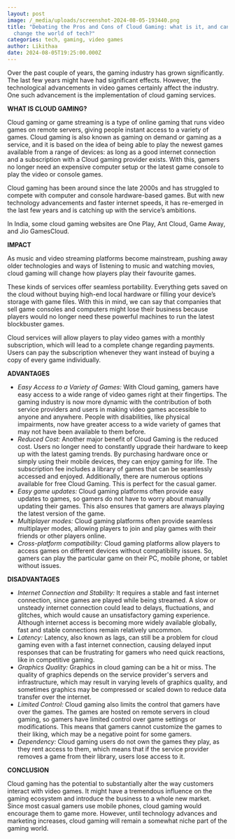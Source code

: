 ```yaml
---
layout: post
image: /_media/uploads/screenshot-2024-08-05-193440.png
title: "Debating the Pros and Cons of Cloud Gaming: what is it, and can it
  change the world of tech?"
categories: tech, gaming, video games
author: Likithaa
date: 2024-08-05T19:25:00.000Z
---
```

Over the past couple of years, the gaming industry has grown significantly. The last few years might have had significant effects. However, the technological advancements in video games certainly affect the industry. One such advancement is the implementation of cloud gaming services.

**WHAT IS CLOUD GAMING?**

Cloud gaming or game streaming is a type of online gaming that runs video games on remote servers, giving people instant access to a variety of games. Cloud gaming is also known as gaming on demand or gaming as a service, and it is based on the idea of being able to play the newest games available from a range of devices: as long as a good internet connection and a subscription with a Cloud gaming provider exists. With this, gamers no longer need an expensive computer setup or the latest game console to play the video or console games.

Cloud gaming has been around since the late 2000s and has struggled to compete with computer and console hardware-based games. But with new technology advancements and faster internet speeds, it has re-emerged in the last few years and is catching up with the service’s ambitions.

In India, some cloud gaming websites are One Play, Ant Cloud, Game Away, and Jio GamesCloud.

**IMPACT**

As music and video streaming platforms become mainstream, pushing away older technologies and ways of listening to music and watching movies, cloud gaming will change how players play their favourite games.

These kinds of services offer seamless portability. Everything gets saved on the cloud without buying high-end local hardware or filling your device’s storage with game files. With this in mind, we can say that companies that sell game consoles and computers might lose their business because players would no longer need these powerful machines to run the latest blockbuster games. 

Cloud services will allow players to play video games with a monthly subscription, which will lead to a complete change regarding payments. Users can pay the subscription whenever they want instead of buying a copy of every game individually.

**ADVANTAGES** 

* *Easy Access to a Variety of Games:* With Cloud gaming, gamers have easy access to a wide range of video games right at their fingertips. The gaming industry is now more dynamic with the contribution of both service providers and users in making video games accessible to anyone and anywhere. People with disabilities, like physical impairments, now have greater access to a wide variety of games that may not have been available to them before.
* *Reduced Cost:* Another major benefit of Cloud Gaming is the reduced cost. Users no longer need to constantly upgrade their hardware to keep up with the latest gaming trends. By purchasing hardware once or simply using their mobile devices, they can enjoy gaming for life. The subscription fee includes a library of games that can be seamlessly accessed and enjoyed. Additionally, there are numerous options available for free Cloud Gaming. This is perfect for the casual gamer.
* *Easy game updates:* Cloud gaming platforms often provide easy updates to games, so gamers do not have to worry about manually updating their games. This also ensures that gamers are always playing the latest version of the game.
* *Multiplayer modes:* Cloud gaming platforms often provide seamless multiplayer modes, allowing players to join and play games with their friends or other players online.
* *Cross-platform compatibility:* Cloud gaming platforms allow players to access games on different devices without compatibility issues. So, gamers can play the particular game on their PC, mobile phone, or tablet without issues.

**DISADVANTAGES**

* *Internet Connection and Stability:* It requires a stable and fast internet connection, since games are played while being streamed. A slow or unsteady internet connection could lead to delays, fluctuations, and glitches, which would cause an unsatisfactory gaming experience. Although internet access is becoming more widely available globally, fast and stable connections remain relatively uncommon. 
* *Latency:* Latency, also known as lags, can still be a problem for cloud gaming even with a fast internet connection, causing delayed input responses that can be frustrating for gamers who need quick reactions, like in competitive gaming.
* *Graphics Quality:* Graphics in cloud gaming can be a hit or miss. The quality of graphics depends on the service provider's servers and infrastructure, which may result in varying levels of graphics quality, and sometimes graphics may be compressed or scaled down to reduce data transfer over the internet.
* *Limited Control:* Cloud gaming also limits the control that gamers have over the games. The games are hosted on remote servers in cloud gaming, so gamers have limited control over game settings or modifications. This means that gamers cannot customize the games to their liking, which may be a negative point for some gamers.
* *Dependency:* Cloud gaming users do not own the games they play, as they rent access to them, which means that if the service provider removes a game from their library, users lose access to it.

**CONCLUSION**

Cloud gaming has the potential to substantially alter the way customers interact with video games. It might have a tremendous influence on the gaming ecosystem and introduce the business to a whole new market. Since most casual gamers use mobile phones, cloud gaming would encourage them to game more. However, until technology advances and marketing increases, cloud gaming will remain a somewhat niche part of the gaming world.
